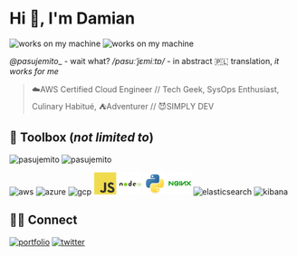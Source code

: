 
# Hi 👋, I'm Damian

<p align="left">
<img src="https://forthebadge.com/images/badges/works-on-my-machine.svg" alt="works on my machine" height="26" />
<img src="https://forthebadge.com/images/badges/contains-17-coffee-cups.svg" alt="works on my machine" height="26" />
</p>

_@pasujemito__ - wait what? _/pasuːˈjɛmiːtɒ/_ - in abstract :poland: translation, _it works for me_

> ☁️AWS Certified Cloud Engineer // Tech Geek, SysOps Enthusiast, Culinary Habitué, ⛺Adventurer // 😈SIMPLY DEV


## 🔪 Toolbox (_not limited to_)
<p align="left">
<img src="https://github-readme-stats.vercel.app/api?username=pasujemito&show_icons=true&count_private=true&hide=issues,prs&theme=onedark" alt="pasujemito" />
<img src="https://github-readme-stats.vercel.app/api/top-langs?username=pasujemito&show_icons=true&locale=en&layout=compact&theme=onedark" alt="pasujemito" />
</p>

<p align="left">
<img src="https://upload.wikimedia.org/wikipedia/commons/thumb/9/93/Amazon_Web_Services_Logo.svg/80px-Amazon_Web_Services_Logo.svg.png" alt="aws" height="40"/>
<img src="https://www.vectorlogo.zone/logos/microsoft_azure/microsoft_azure-icon.svg" alt="azure" width="40" height="40"/>
<img src="https://www.vectorlogo.zone/logos/google_cloud/google_cloud-icon.svg" alt="gcp" width="40" height="40"/>

<img src="https://raw.githubusercontent.com/devicons/devicon/master/icons/javascript/javascript-original.svg" alt="javascript" width="40" height="40"/>
<img src="https://raw.githubusercontent.com/devicons/devicon/master/icons/nodejs/nodejs-original-wordmark.svg" alt="nodejs" width="40" height="40"/>
<img src="https://raw.githubusercontent.com/devicons/devicon/master/icons/python/python-original.svg" alt="python" width="40" height="40"/> 

<img src="https://raw.githubusercontent.com/devicons/devicon/master/icons/nginx/nginx-original.svg" alt="nginx" width="40" height="40"/>
<img src="https://www.vectorlogo.zone/logos/elastic/elastic-icon.svg" alt="elasticsearch" width="40" height="40"/> 
<img src="https://www.vectorlogo.zone/logos/elasticco_kibana/elasticco_kibana-icon.svg" alt="kibana" width="40" height="40"/>
</p>

## 😶‍🌫️ Connect
[![portfolio](https://img.shields.io/badge/my_portfolio-000?style=for-the-badge&logo=ko-fi&logoColor=white)](https://damianjanik.com/)
[![twitter](https://img.shields.io/badge/twitter-1DA1F2?style=for-the-badge&logo=twitter&logoColor=white)](https://twitter.com/damianjanik_dev)